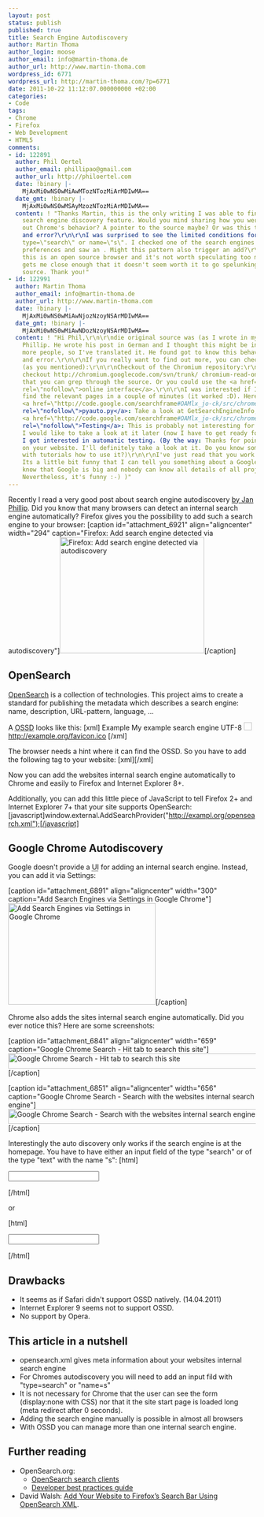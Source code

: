 ```yaml
---
layout: post
status: publish
published: true
title: Search Engine Autodiscovery
author: Martin Thoma
author_login: moose
author_email: info@martin-thoma.de
author_url: http://www.martin-thoma.com
wordpress_id: 6771
wordpress_url: http://martin-thoma.com/?p=6771
date: 2011-10-22 11:12:07.000000000 +02:00
categories:
- Code
tags:
- Chrome
- Firefox
- Web Development
- HTML5
comments:
- id: 122891
  author: Phil Oertel
  author_email: phillipao@gmail.com
  author_url: http://philoertel.com
  date: !binary |-
    MjAxMi0wNS0wMiAwMTozNTozMiArMDIwMA==
  date_gmt: !binary |-
    MjAxMi0wNS0wMSAyMzozNTozMiArMDIwMA==
  content: ! "Thanks Martin, this is the only writing I was able to find on Chrome's
    search engine discovery feature. Would you mind sharing how you were able to figure
    out Chrome's behavior? A pointer to the source maybe? Or was this through trial
    and error?\r\n\r\nI was surprised to see the limited conditions for Chrome discovery:
    type=\"search\" or name=\"s\". I checked one of the search engines added to my
    preferences and saw an . Might this pattern also trigger an add?\r\n\r\nOf course,
    this is an open source browser and it's not worth speculating too much, but this
    gets me close enough that it doesn't seem worth it to go spelunking in the Chromium
    source. Thank you!"
- id: 122991
  author: Martin Thoma
  author_email: info@martin-thoma.de
  author_url: http://www.martin-thoma.com
  date: !binary |-
    MjAxMi0wNS0wMiAwNjozNzoyNSArMDIwMA==
  date_gmt: !binary |-
    MjAxMi0wNS0wMiAwNDozNzoyNSArMDIwMA==
  content: ! "Hi Phil,\r\n\r\ndie original source was (as I wrote in my post) Jan
    Phillip. He wrote his post in German and I thought this might be interesting for
    more people, so I've translated it. He found got to know this behaviour by trial
    and error.\r\n\r\nIf you really want to find out more, you can check the source
    (as you mentioned):\r\n\r\nCheckout of the Chromium repository:\r\n<source>svn
    checkout http://chromium.googlecode.com/svn/trunk/ chromium-read-only</source>\r\nAfter
    that you can grep through the source. Or you could use the <a href=\"http://code.google.com/p/chromium/source/search?q=search+engine+discovery&origq=search+engine+discovery&btnG=Search+Trunk\"
    rel=\"nofollow\">online interface</a>.\r\n\r\nI was interested if I could
    find the relevant pages in a couple of minutes (it worked :D). Here you are:\r\n*
    <a href=\"http://code.google.com/searchframe#OAMlx_jo-ck/src/chrome/test/pyautolib/pyauto.py&exact_package=chromium&q=GetSearchEngineInfo&ct=rc&cd=1&sq=\"
    rel=\"nofollow\">pyauto.py</a>: Take a look at GetSearchEngineInfo, AddSearchEngine\r\n*
    <a href=\"http://code.google.com/searchframe#OAMlx_jo-ck/src/chrome/test/functional/search_engines.py&exact_package=chromium\"
    rel=\"nofollow\">Testing</a>: This is probably not interesting for you, but
    I would like to take a look at it later (now I have to get ready for University).
    I got interested in automatic testing. (By the way: Thanks for pointing to PHPUnit
    on your website. I'll definitely take a look at it. Do you know some good pages
    with tutorials how to use it?)\r\n\r\nI've just read that you work at Google.
    Its a little bit funny that I can tell you something about a Google product (I
    know that Google is big and nobody can know all details of all projects of Google.
    Nevertheless, it's funny :-) )"
---
```

Recently I read a very good post about search engine autodiscovery <a href="http://www.knallisworld.de/blog/2011/04/14/autodiscovery-der-searchengine-in-google-chrome-opensearch/">by Jan Phillip</a>. Did you know that many browsers can detect an internal search engine automatically? 
Firefox gives you the possibility to add such a search engine to your browser:
[caption id="attachment_6921" align="aligncenter" width="294" caption="Firefox: Add search engine detected via autodiscovery"]<a href="http://martin-thoma.com/wp-content/uploads/2011/10/firefox-add-search-engine.png"><img src="http://martin-thoma.com/wp-content/uploads/2011/10/firefox-add-search-engine.png" alt="Firefox: Add search engine detected via autodiscovery" title="Firefox: Add search engine detected via autodiscovery" width="294" height="236" class="size-full wp-image-6921" /></a>[/caption]

<h2>OpenSearch</h2>
<a href="http://en.wikipedia.org/wiki/OpenSearch">OpenSearch</a> is a collection of technologies. This project aims to create a standard for publishing the metadata which describes a search engine: name, description, URL-pattern, language, ...

A <abbr title="OpenSearch Description Document">OSSD</abbr> looks like this:
[xml]<OpenSearchDescription xmlns="http://a9.com/-/spec/opensearch/1.1/">
    <ShortName>Example</ShortName>
    <Description>My example search engine</Description>
    <InputEncoding>UTF-8</InputEncoding>
    <Image height="16" width="16" type="image/x-icon">
        http://example.org/favicon.ico
    </Image>
    <Url type="text/html" 
         template="http://example.org/index.html#search={searchTerms}"/>
</OpenSearchDescription>[/xml]

The browser needs a hint where it can find the OSSD. So you have to add the following tag to your website:
[xml]<link title = "Example" 
      type  = "application/opensearchdescription+xml" 
      rel   = "search" 
      href  = "http://example.org/opensearch.xml">[/xml]

Now you can add the websites internal search engine automatically to Chrome and easily to Firefox and Internet Explorer 8+. 

Additionally, you can add this little piece of JavaScript to tell Firefox 2+ and Internet Explorer 7+ that your site supports OpenSearch:
[javascript]window.external.AddSearchProvider("http://exampl.org/opensearch.xml");[/javascript]

<h2>Google Chrome Autodiscovery</h2>
Google doesn't provide a <abbr title="user interface">UI</abbr> for adding an internal search engine. Instead, you can add it via Settings:

[caption id="attachment_6891" align="aligncenter" width="300" caption="Add Search Engines via Settings in Google Chrome"]<a href="http://martin-thoma.com/wp-content/uploads/2011/10/google-chrome-add-search.png"><img src="http://martin-thoma.com/wp-content/uploads/2011/10/google-chrome-add-search-300x206.png" alt="Add Search Engines via Settings in Google Chrome" title="Add Search Engines via Settings in Google Chrome" width="300" height="206" class="size-medium wp-image-6891" /></a>[/caption]

Chrome also adds the sites internal search engine automatically. Did you ever notice this? Here are some screenshots:

[caption id="attachment_6841" align="aligncenter" width="659" caption="Google Chrome Search - Hit tab to search this site"]<a href="http://martin-thoma.com/wp-content/uploads/2011/10/google-chrome-search-1.png"><img src="http://martin-thoma.com/wp-content/uploads/2011/10/google-chrome-search-1.png" alt="Google Chrome Search - Hit tab to search this site" title="Google Chrome Search - Hit tab to search this site" width="659" height="31" class="size-full wp-image-6841" /></a>[/caption]

[caption id="attachment_6851" align="aligncenter" width="656" caption="Google Chrome Search - Search with the websites internal search engine"]<a href="http://martin-thoma.com/wp-content/uploads/2011/10/google-chrome-search-2.png"><img src="http://martin-thoma.com/wp-content/uploads/2011/10/google-chrome-search-2.png" alt="Google Chrome Search - Search with the websites internal search engine" title="Google Chrome Search - Search with the websites internal search engine" width="656" height="30" class="size-full wp-image-6851" /></a>[/caption]

Interestingly the auto discovery only works if the search engine is at the homepage. You have to have either an input field of the type "search" or of the type "text" with the name "s":
[html]<form>
  <input type="search" name="s" />
</form>[/html]

or

[html]<form>
  <input type="text" name="s" />
</form>[/html]

<h2>Drawbacks</h2>
<ul>
  <li>It seems as if Safari didn't support OSSD natively. (14.04.2011)</li>
  <li>Internet Explorer 9 seems not to support OSSD.</li>
  <li>No support by Opera.</li>
</ul>

<h2>This article in a nutshell</h2>
<ul>
  <li>opensearch.xml gives meta information about your websites internal search engine</li>
  <li>For Chromes autodiscovery you will need to add an input fild with "type=search" or "name=s"</li>
  <li>It is not necessary for Chrome that the user can see the form (display:none with CSS) nor that it the site start page is loaded long (meta redirect after 0 seconds).</li>
  <li>Adding the search engine manually is possible in almost all browsers</li>
  <li>With OSSD you can manage more than one internal search engine.</li>
</ul>

<h2>Further reading</h2>
<ul>
  <li>OpenSearch.org:
    <ul>
      <li><a href="http://www.opensearch.org/Community/OpenSearch_search_clients">OpenSearch search clients</a></li>
  <li><a href="http://www.opensearch.org/Documentation/Developer_best_practices_guide">Developer best practices guide</a></li>
    </ul>
  </li>
  <li>David Walsh: <a href="http://davidwalsh.name/open-search">Add Your Website to Firefox&rsquo;s Search Bar Using OpenSearch XML</a>.</li>
</ul>
